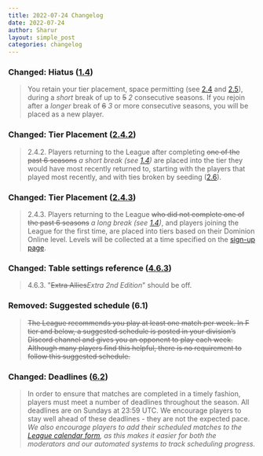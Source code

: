```yaml
---
title: 2022-07-24 Changelog
date: 2022-07-24
author: Sharur
layout: simple_post
categories: changelog
---
```

### Changed: Hiatus ([1.4](/rules#1.4))

> You retain your tier placement, space permitting (see [2.4](#2.4) and [2.5](#2.5)), during a _short_ break of up to ~~5~~ _2_ consecutive seasons. If you rejoin after a _longer_ break of ~~6~~ _3_ or more consecutive seasons, you will be placed as a new player.

### Changed: Tier Placement ([2.4.2](/rules#2.4.2))

> 2.4.2. Players returning to the League after completing ~~one of the past 6 seasons~~ _a short break (see [1.4](#1.4))_ are placed into the tier they would have most recently returned to, starting with the players that played most recently, and with ties broken by seeding ([2.6](#2.6)).

### Changed: Tier Placement ([2.4.3](/rules#2.4.3))

> 2.4.3. Players returning to the League ~~who did not complete one of the past 6 seasons~~ _a long break (see [1.4](#1.4))_, and players joining the League for the first time, are placed into tiers based on their Dominion Online level. Levels will be collected at a time specified on the [sign-up page](/sign-ups).

### Changed: Table settings reference ([4.6.3](/rules#4.6.3))

> 4.6.3. "~~Extra Allies~~*Extra 2nd Edition*" should be off.

### Removed: Suggested schedule (6.1)

> ~~The League recommends you play at least one match per week. In F tier and below, a suggested schedule is posted in your division’s Discord channel and gives you an opponent to play each week. Although many players find this helpful, there is no requirement to follow this suggested schedule.~~

### Changed: Deadlines ([6.2](/rules#6.2))

> In order to ensure that matches are completed in a timely fashion, players must meet a number of deadlines throughout the season. All deadlines are on Sundays at 23:59 UTC. We encourage players to stay well ahead of these deadlines - they are not the expected pace. *We also encourage players to add their scheduled matches to the [League calendar form](/calendar/form), as this makes it easier for both the moderators and our automated systems to track scheduling progress.*
